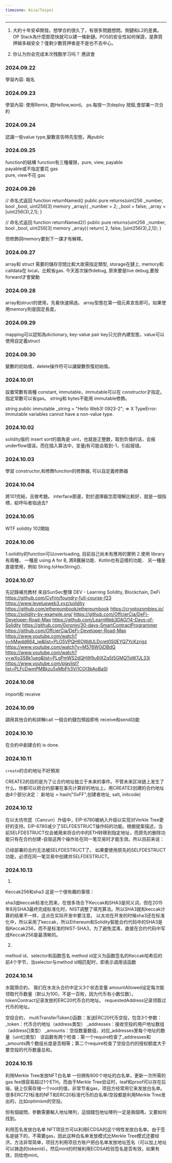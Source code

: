 ```yaml
---
timezone: Asia/Taipei
---
```


---

1. 大約十年安卓開發。想學合約很久了，有很多問題想問。側鏈和L2的差異。OP Stack為什麼那麼快就可以建一條新鏈。POS的安全性如何保證，是靠質押越多越安全？僅剩少數質押者是不是也不去中心。

2. 你认为你会完成本次残酷学习吗？ 應該會

<!-- Content_START -->

### 2024.09.22
學習內容: 
報名

### 2024.09.23
學習內容: 
使用Remix, 跑Hellow,word。
ps.每按一次deploy 按鈕,會部署一次合約

### 2024.09.24
認識一些value type,變數宣告時先型態，再public

### 2024.09.25
function的結構
function有三種權限，pure, view, payable<br>
payable或不指定要花 gas<br>
pure, view不花 gas<br>

### 2024.09.26
// 命名式返回
function returnNamed() public pure returns(uint256 _number, bool _bool, uint256[3] memory _array){
    _number = 2;
    _bool = false;
    _array = [uint256(3),2,1];
}

// 命名式返回
function returnNamed2() public pure returns(uint256 _number, bool _bool, uint256[3] memory _array){
    return( 2, false, [uint256(3),2,1]);
}

但修飾詞memory要到下一課才有解釋。

### 2024.09.27
array和 struct 需要的儲存空間比較大故需指定類型, storage在鏈上, memory和 calldata在 local，比較省gas.
今天首次操作debug, 原來要是live debug,要按 forward才會變動

### 2024.09.28
array和struct的使用，先看快速掃過。
array型態在第一個元素宣告即可。如果使用memory則是固定長度。

### 2024.09.29
mapping可以認知為dictionary, key-value pair
key只允許內建型態，value可以使用自定義struct

### 2024.09.30
變數的初始值，delete操作符可以讓變數恢復初始值。

### 2024.10.01
設置常數有兩種 constant, immutable，immutable可以在 constructor才指定。
指定常數可以省gas。
string和 bytes不能用 immutable修飾。

string public immutable _string = "Hello Web3! 0923-2"; => X
TypeError: Immutable variables cannot have a non-value type.

### 2024.10.02
solidity版的 insert sort的眉角是
uint，也就是正整数，取到负值的话，会报underflow错误。而在插入算法中，变量j有可能会取到-1，引起报错。

### 2024.10.03
學習 constructor,和修飾function的修飾器, 可以自定義修飾器

### 2024.10.04
將101完結，且做考題。
interface那邊，對於選擇器怎麼理解比較好，就是一個指標，給呼叫者指過去?

### 2024.10.05
WTF solidity 102開始

### 2024.10.06
1.solidity的function可以overloading, 目前自己尚未有應用的實例
2.使用 library有兩種，
一種是 using A for B, 將B擴展功能．Kotlin也有這樣的功能．
另一種是直接使用，例如 String.toHexString()．

### 2024.10.07
先記錄補充教材
來自SunSec整理
DEV - Learning Solidity, Blockchain, DeFi
https://github.com/Cyfrin/foundry-full-course-f23
https://www.levelupweb3.xyz/solidity
https://github.com/ethereumbook/ethereumbook
https://cryptozombies.io/
https://solidity-by-example.org/
https://github.com/OffcierCia/DeFi-Developer-Road-Map 
https://github.com/LearnWeb3DAO/14-Days-of-Solidity 
https://github.com/0xronin/30-days-SmartContractProgrammer
https://github.com/OffcierCia/DeFi-Developer-Road-Map
https://www.youtube.com/watch?v=hMwdd664_iw&list=PLO5VPQH6OWdULDcret0S0EYQ7YcKzrigz
https://www.youtube.com/watch?v=M576WGiDBdQ
https://www.youtube.com/watch?v=wXo3S8k1ueg&list=PLgPmWS2dQHW9u6IXZq5t5GMQTpW7JL33i
https://www.youtube.com/playlist?list=PLFcDwmPMBkzu5xMbFh3Vi1COI3bAoBaSI

### 2024.10.08
import和 receive

### 2024.10.09
調用其他合約和詳解call
一個合約錢包預設即有 receive和send功能

### 2024.10.10
在合約中創建合約 is done.

### 2024.10.11
`create`的合約地址不好預測

CREATE2的目的是为了让合约地址独立于未来的事件。不管未来区块链上发生了什么，你都可以把合约部署在事先计算好的地址上。用CREATE2创建的合约地址由4个部分决定：
新地址 = hash("0xFF",创建者地址, salt, initcode)

### 2024.10.12
在以太坊坎昆（Cancun）升级中，EIP-6780被纳入升级以实现对Verkle Tree更好的支持。EIP-6780减少了SELFDESTRUCT操作码的功能。根据提案描述，当前SELFDESTRUCT仅会被用来将合约中的ETH转移到指定地址，而原先的删除功能只有在合约创建-自毁这两个操作处在同一笔交易时才能生效。所以目前来说：

已经部署的合约无法被SELFDESTRUCT了。
如果要使用原先的SELFDESTRUCT功能，必须在同一笔交易中创建并SELFDESTRUCT。

### 2024.10.13
1.
Keccak256和sha3
这是一个很有趣的事情：

sha3由keccak标准化而来，在很多场合下Keccak和SHA3是同义词，但在2015年8月SHA3最终完成标准化时，NIST调整了填充算法。所以SHA3就和keccak计算的结果不一样，这点在实际开发中要注意。
以太坊在开发的时候sha3还在标准化中，所以采用了keccak，所以Ethereum和Solidity智能合约代码中的SHA3是指Keccak256，而不是标准的NIST-SHA3，为了避免混淆，直接在合约代码中写成Keccak256是最清晰的。

2.
method id、selector和函数签名
method id定义为函数签名的Keccak哈希后的前4个字节，当selector与method id相匹配时，即表示调用该函数

### 2024.10.14
水龍頭合約，
我们在水龙头合约中定义3个状态变量
amountAllowed设定每次能领取代币数量（默认为100，不是一百枚，因为代币有小数位数）。
tokenContract记录发放的ERC20代币合约地址。
requestedAddress记录领取过代币的地址。

空投合約，
multiTransferToken()函数：发送ERC20代币空投，包含3个参数：
_token：代币合约地址（address类型）
_addresses：接收空投的用户地址数组（address[]类型）
_amounts：空投数量数组，对应_addresses里每个地址的数量（uint[]类型）
该函数有两个检查：第一个require检查了_addresses和_amounts两个数组长度是否相等；第二个require检查了空投合约的授权额度大于要空投的代币数量总和。

### 2024.10.15
利用Merkle Tree发放NFT白名单
一份拥有800个地址的白名单，更新一次所需的gas fee很容易超过1个ETH。而由于Merkle Tree验证时，leaf和proof可以存在后端，链上仅需存储一个root的值，非常节省gas，项目方经常用它来发放白名单。很多ERC721标准的NFT和ERC20标准代币的白名单/空投都是利用Merkle Tree发出的，比如optimism的空投。

但有個疑問，參數需要輸入地址陣列，這個錢包地址陣列一定是兩個嗎，又要如何找到。

利用签名发放白名单
NFT项目方可以利用ECDSA的这个特性发放白名单。由于签名是链下的，不需要gas，因此这种白名单发放模式比Merkle Tree模式还要经济。方法非常简单，项目方利用项目方账户把白名单发放地址签名（可以加上地址可以铸造的tokenId）。然后mint的时候利用ECDSA检验签名是否有效，如果有效，则给他mint。




<!-- Content_END -->
